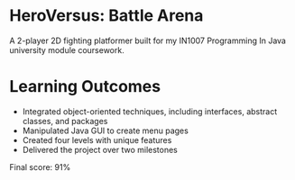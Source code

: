 # HeroVersus: Battle Arena

A 2-player 2D fighting platformer built for my IN1007 Programming In Java university module coursework.

# Learning Outcomes

* Integrated object-oriented techniques, including interfaces, abstract classes, and packages
* Manipulated Java GUI to create menu pages
* Created four levels with unique features
* Delivered the project over two milestones

Final score: 91%
